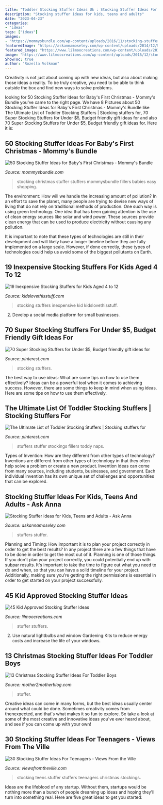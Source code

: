 ```yaml
---
title: "Toddler Stocking Stuffer Ideas Uk : Stocking Stuffer Ideas For Kids, Teens And Adults"
description: "Stocking stuffer ideas for kids, teens and adults"
date: "2023-04-23"
categories:
- "ideas"
tags: ["ideas"]
images:
- "https://mommysbundle.com/wp-content/uploads/2016/11/stocking-stuffers-for-baby-627x1024.png"
featuredImage: "https://askannamoseley.com/wp-content/uploads/2014/12/Stocking-stuffers-for-men-600x980.jpg"
featured_image: "https://www.lilmoocreations.com/wp-content/uploads/2015/12/stocking-stuffers-kids.jpg"
image: "https://www.lilmoocreations.com/wp-content/uploads/2015/12/stocking-stuffers-kids.jpg"
ShowToc: true
author: "Rozella Volkman"
---
```



Creativity is not just about coming up with new ideas, but also about making those ideas a reality. To be truly creative, you need to be able to think outside the box and find new ways to solve problems.

	

		
looking for 50 Stocking Stuffer Ideas for Baby&#039;s First Christmas - Mommy&#039;s Bundle you've came to the right page. We have 8 Pictures about 50 Stocking Stuffer Ideas for Baby&#039;s First Christmas - Mommy&#039;s Bundle like The Ultimate List of Toddler Stocking Stuffers | Stocking stuffers for, 70 Super Stocking Stuffers for Under $5, Budget friendly gift ideas for and also 70 Super Stocking Stuffers for Under $5, Budget friendly gift ideas for. Here it is:
		
    
## 50 Stocking Stuffer Ideas For Baby&#039;s First Christmas - Mommy&#039;s Bundle

<img loading=lazy src="https://mommysbundle.com/wp-content/uploads/2016/11/stocking-stuffers-for-baby-627x1024.png" onerror="this.onerror=null;this.src='https://tse3.mm.bing.net/th?id=OIP.vhUZiKOzuD-TOYWSlk68pwHaMG&amp;pid=15.1';" alt="50 Stocking Stuffer Ideas for Baby&#039;s First Christmas - Mommy&#039;s Bundle">

_Source: mommysbundle.com_

>stocking christmas stuffer stuffers mommysbundle fillers babies easy shopping. 

	

The environment: How will we handle the increasing amount of pollution?
In an effort to save the planet, many people are trying to devise new ways of living that do not rely on traditional methods of production. One such way is using green technology. 
One idea that has been gaining attention is the use of clean energy sources like solar and wind power. These sources provide clean energy that can be used to produce electricity without causing any pollution. 

It is important to note that these types of technologies are still in their development and will likely have a longer timeline before they are fully implemented on a large scale. However, if done correctly, these types of technologies could help us avoid some of the biggest pollutants on Earth.

    
## 19 Inexpensive Stocking Stuffers For Kids Aged 4 To 12

<img loading=lazy src="http://kidslovethisstuff.com/wp-content/uploads/2014/12/kid-holding-a-stocking-FP3.jpg" onerror="this.onerror=null;this.src='https://tse2.mm.bing.net/th?id=OIP.AaSHJ5lPavJcL-_-nrstvwHaFL&amp;pid=15.1';" alt="19 Inexpensive Stocking Stuffers for Kids Aged 4 to 12">

_Source: kidslovethisstuff.com_

>stocking stuffers inexpensive kid kidslovethisstuff. 

	

2. Develop a social media platform for small businesses.

    
## 70 Super Stocking Stuffers For Under $5, Budget Friendly Gift Ideas For

<img loading=lazy src="https://i.pinimg.com/736x/4f/d6/e1/4fd6e12e60e3a17d48b921a75d990d8a.jpg" onerror="this.onerror=null;this.src='https://tse2.mm.bing.net/th?id=OIP.WnNtLVjRdlO9mJqKWozCvgHaQM&amp;pid=15.1';" alt="70 Super Stocking Stuffers for Under $5, Budget friendly gift ideas for">

_Source: pinterest.com_

>stocking stuffers. 

	

The best way to use ideas: What are some tips on how to use them effectively?
Ideas can be a powerful tool when it comes to achieving success. However, there are some things to keep in mind when using ideas. Here are some tips on how to use them effectively.

    
## The Ultimate List Of Toddler Stocking Stuffers | Stocking Stuffers For

<img loading=lazy src="https://i.pinimg.com/originals/46/14/18/461418849f270a73aa88667406c26646.jpg" onerror="this.onerror=null;this.src='https://tse2.mm.bing.net/th?id=OIP.-e5Ygt8-xPlI9GEsl8FLZQHaNK&amp;pid=15.1';" alt="The Ultimate List of Toddler Stocking Stuffers | Stocking stuffers for">

_Source: pinterest.com_

>stuffers stuffer stockings fillers toddy naps. 

	

Types of Invention: How are they different from other types of technology?
Inventions are different from other types of technology in that they often help solve a problem or create a new product. Invention ideas can come from many sources, including students, businesses, and government. Each individual invention has its own unique set of challenges and opportunities that can be explored.

    
## Stocking Stuffer Ideas For Kids, Teens And Adults - Ask Anna

<img loading=lazy src="https://askannamoseley.com/wp-content/uploads/2014/12/Stocking-stuffers-for-men-600x980.jpg" onerror="this.onerror=null;this.src='https://tse2.mm.bing.net/th?id=OIP.6R1DraLMKHV8Hb__28dwQAHaMG&amp;pid=15.1';" alt="Stocking Stuffer ideas for Kids, Teens and Adults - Ask Anna">

_Source: askannamoseley.com_

>stuffers stuffer. 

	

Planning and Timing: How important it is to plan your project correctly in order to get the best results?
In any project there are a few things that have to be done in order to get the most out of it. Planning is one of those things. If you don't plan your project correctly, you could potentially end up with subpar results. It's important to take the time to figure out what you need to do and when, so that you can have a solid timeline for your project. Additionally, making sure you're getting the right permissions is essential in order to get started on your project successfully.

    
## 45 Kid Approved Stocking Stuffer Ideas

<img loading=lazy src="https://www.lilmoocreations.com/wp-content/uploads/2015/12/stocking-stuffers-kids.jpg" onerror="this.onerror=null;this.src='https://tse2.mm.bing.net/th?id=OIP.jNAuZgZQCYViznArpM6EswHaLH&amp;pid=15.1';" alt="45 Kid Approved Stocking Stuffer Ideas">

_Source: lilmoocreations.com_

>stuffer stuffers. 

	

2. Use natural lightbulbs and window Gardening Kits to reduce energy costs and increase the life of your windows.

    
## 13 Christmas Stocking Stuffer Ideas For Toddler Boys

<img loading=lazy src="http://mother2motherblog.com/wp-content/uploads/2014/12/Stocking-Ideas-for-Toddler-Boys.png" onerror="this.onerror=null;this.src='https://tse4.mm.bing.net/th?id=OIP.fDXKeX_PtPFEqyNfSlyx1AHaLH&amp;pid=15.1';" alt="13 Christmas Stocking Stuffer Ideas For Toddler Boys">

_Source: mother2motherblog.com_

>stuffer. 

	

Creative ideas can come in many forms, but the best ideas usually center around what could be done. Sometimes creativity comes from thenexpected, and that's what makes it so fun to explore. So take a look at some of the most creative and innovative ideas you've ever heard about, and see if you can come up with your own!

    
## 30 Stocking Stuffer Ideas For Teenagers - Views From The Ville

<img loading=lazy src="https://lh3.googleusercontent.com/-zESlm_z4Uh0/UNhj4Uid8WI/AAAAAAAACdg/ebrBJrCKLN0/s600/Teen+SS+Ideas.png" onerror="this.onerror=null;this.src='https://tse4.mm.bing.net/th?id=OIP.vKJcr4T1t_oJK1uUxHDtOgHaF7&amp;pid=15.1';" alt="30 Stocking Stuffer Ideas For Teenagers - Views From the Ville">

_Source: viewsfromtheville.com_

>stocking teens stuffer stuffers teenagers christmas stockings. 

	

Ideas are the lifeblood of any startup. Without them, startups would be nothing more than a bunch of people dreaming up ideas and hoping they'll turn into something real. Here are five great ideas to get you started: 

